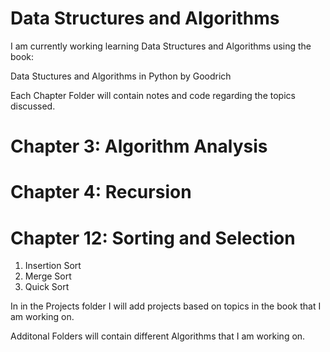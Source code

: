 # Data Structures and Algorithms 


I am currently working learning Data Structures and Algorithms using the book:

Data Stuctures and Algorithms in Python by Goodrich



Each Chapter Folder will contain notes and code regarding the topics discussed.

# Chapter 3: Algorithm Analysis

# Chapter 4: Recursion

# Chapter 12: Sorting and Selection

1. Insertion Sort
2. Merge Sort
3. Quick Sort


In in the Projects folder I will add projects based on topics in the book that I am working on.

Additonal Folders will contain different Algorithms that I am working on.

